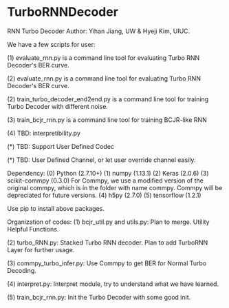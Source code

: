 # TurboRNNDecoder
RNN Turbo Decoder
Author: Yihan Jiang, UW & Hyeji Kim, UIUC.

We have a few scripts for user:

(1) evaluate_rnn.py is a command line tool for evaluating Turbo RNN Decoder's BER curve.

(2) evaluate_rnn.py is a command line tool for evaluating Turbo RNN Decoder's BER curve.

(2) train_turbo_decoder_end2end.py is a command line tool for training Turbo Decoder with different noise.

(3) train_bcjr_rnn.py is a command line tool for training BCJR-like RNN

(4) TBD: interpretibility.py

(*) TBD: Support User Defined Codec

(*) TBD: User Defined Channel, or let user override channel easily.
 

Dependency:
(0) Python (2.7.10+)
(1) numpy (1.13.1)
(2) Keras (2.0.6)
(3) scikit-commpy (0.3.0) For Commpy, we use a modified version
                              of the original commpy, which is in the folder with name commpy.
                              Commpy will be depreciated for future versions.
(4) h5py (2.7.0)
(5) tensorflow (1.2.1)


Use pip to install above packages.


Organization of codes:
(1) bcjr_util.py and utils.py:  Plan to merge. Utility Helpful Functions. 

(2) turbo_RNN.py: Stacked Turbo RNN decoder. Plan to add TurboRNN Layer for further usage.

(3) commpy_turbo_infer.py: Use Commpy to get BER for Normal Turbo Decoding.

(4) interpret.py: Interpret module, try to understand what we have learned.

(5) train_bcjr_rnn.py: Init the Turbo Decoder with some good init. 